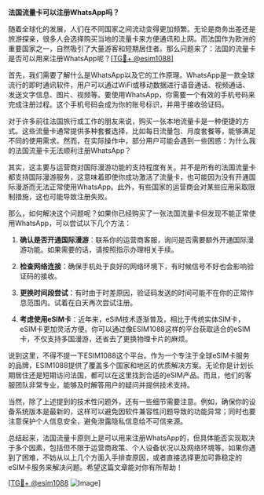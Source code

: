 **法国流量卡可以注册WhatsApp吗？**

随着全球化的发展，人们在不同国家之间流动变得更加频繁。无论是商务出差还是旅游探亲，很多人会选择购买当地的流量卡来方便通讯和上网。而法国作为欧洲的重要国家之一，自然吸引了大量游客和短期居住者。那么问题来了：法国的流量卡是否可以用来注册WhatsApp呢？[[TG💪+ @esim1088](https://t.me/s/esim1088)]

首先，我们需要了解什么是WhatsApp以及它的工作原理。WhatsApp是一款全球流行的即时通讯软件，用户可以通过WiFi或移动数据进行语音通话、视频通话、发送文字信息、图片、视频等。要使用WhatsApp，你需要一个有效的手机号码来完成注册过程。这个手机号码会成为你的账号标识，并用于接收验证码。

对于许多前往法国旅行或工作的朋友来说，购买一张本地流量卡是一种便捷的方式。这些流量卡通常提供多种套餐选择，比如每日流量包、月度套餐等，能够满足不同的使用需求。然而，在实际操作中，部分用户可能会遇到一些困惑：为什么我的法国流量卡无法顺利注册WhatsApp？

其实，这主要与运营商对国际漫游功能的支持程度有关。并不是所有的法国流量卡都支持国际漫游服务，这意味着即使你成功激活了流量卡，也可能因为没有开通国际漫游而无法正常使用WhatsApp。此外，有些国家的运营商会对某些应用采取限制措施，这也可能导致注册失败。

那么，如何解决这个问题呢？如果你已经购买了一张法国流量卡但发现不能正常使用WhatsApp，可以尝试以下几个方法：

1. **确认是否开通国际漫游**：联系你的运营商客服，询问是否需要额外开通国际漫游功能。如果需要的话，请按照指示办理相关手续。
   
2. **检查网络连接**：确保手机处于良好的网络环境下，有时候信号不好也会影响验证码的接收。
   
3. **更换时间段尝试**：有时由于时差原因，验证码发送的时间可能不在你的正常作息范围内。试着在白天再次尝试注册。
   
4. **考虑使用eSIM卡**：近年来，eSIM技术逐渐普及，相比于传统实体SIM卡，eSIM卡更加灵活方便。你可以通过像ESIM1088这样的平台获取适合的eSIM卡，不仅支持多国漫游，还省去了更换物理卡片的麻烦。

说到这里，不得不提一下ESIM1088这个平台。作为一个专注于全球eSIM卡服务的品牌，ESIM1088提供了覆盖多个国家和地区的优质解决方案。无论你是计划长期居住还是短期访问法国，都可以在这里找到合适的eSIM产品。而且，他们的客服团队非常专业，能够及时解答用户的疑问并提供技术支持。

当然，除了上述提到的技术性问题外，还有一些细节需要注意。例如，确保你的设备系统版本是最新的，这样可以避免因软件兼容性问题导致的功能异常；同时也要注意保护个人信息安全，避免泄露隐私信息给不可信来源。

总结起来，法国流量卡原则上是可以用来注册WhatsApp的，但具体能否实现取决于多个因素，包括但不限于运营商政策、个人设备状况以及网络环境等。如果你遇到了困难，不妨从以上几个方面入手排查原因，或者直接选择更加可靠稳定的eSIM卡服务来解决问题。希望这篇文章能对你有所帮助！

[[TG💪+ @esim1088](https://t.me/s/esim1088) ![Image](https://i.postimg.cc/4NQfJmqS/Snipaste-2025-05-13-00-14-12.png)]